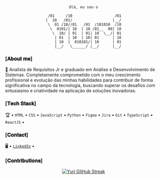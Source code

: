 <div align="center">
 
```
Olá, eu sou o

 /01     /10                   /01
|  10   /01/                  |__/
 \  01 /10//01   /01  /101010  /10
  \  0101/| 10  | 10 /01__  00| 10
   \  10/ | 01  | 01| 10  \__/| 01
    | 01  | 10  | 10| 01      | 10
    | 10  |  010101/| 10      | 01
    |__/   \______/ |__/      |__/
```

</div>

### [𝐀𝐛𝐨𝐮𝐭 𝐦𝐞]

🚀 Analista de Requisitos Jr e graduado em Análise e Desenvolvimento de Sistemas. Completamente comprometido com o meu crescimento profissional e evolução das minhas habilidades para contribuir de forma significativa no campo da tecnologia, buscando superar os desafios com entusiasmo e criatividade na aplicação de soluções inovadoras. 

### [𝐓𝐞𝐜𝐡 𝐒𝐭𝐚𝐜𝐤]

🏆 • `HTML` • `CSS` • `JavaScript` • `Python` • `Figma` • `Jira` • `Git` • `TypeScript` • `ReactJS` •

### [𝐂𝐨𝐧𝐭𝐚𝐜𝐭]

🖥️ • [`LinkedIn`](https://www.linkedin.com/in/yurialvs/) •

### [𝐂𝐨𝐧𝐭𝐫𝐢𝐛𝐮𝐭𝐢𝐨𝐧𝐬]

<div align="center">

[![Yuri GitHub Streak](https://streak-stats.demolab.com?user=yurialvs&theme=transparent&locale=pt_BR&card_width=500)](https://git.io/streak-stats)
</div>
